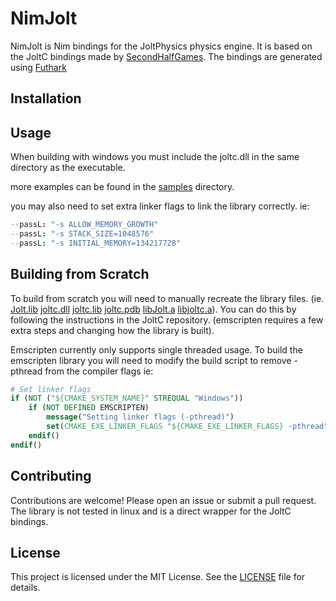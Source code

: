 # NimJolt

NimJolt is Nim bindings for the JoltPhysics physics engine. It is based on the JoltC bindings made by [SecondHalfGames](https://github.com/SecondHalfGames/JoltC). The bindings are generated using [Futhark](https://github.com/PMunch/futhark)

## Installation

## Usage

When building with windows you must include the joltc.dll in the same directory as the executable.

more examples can be found in the [samples](samples) directory.

you may also need to set extra linker flags to link the library correctly. ie:

```nims
--passL: "-s ALLOW_MEMORY_GROWTH"
--passL: "-s STACK_SIZE=1048576"
--passL: "-s INITIAL_MEMORY=134217728"
```

## Building from Scratch

To build from scratch you will need to manually recreate the library files. (ie. [Jolt.lib](src/Jolt.lib) [joltc.dll](src/joltc.dll) [joltc.lib](src/joltc.lib) [joltc.pdb](src/joltc.pdb) [libJolt.a](src/libJolt.a) [libjoltc.a](src/libjoltc.a)). You can do this by following the instructions in the JoltC repository. (emscripten requires a few extra steps and changing how the library is built).

Emscripten currently only supports single threaded usage. To build the emscripten library you will need to modify the build script to remove -pthread from the compiler flags ie:

```cmake
# Set linker flags
if (NOT ("${CMAKE_SYSTEM_NAME}" STREQUAL "Windows"))
    if (NOT DEFINED EMSCRIPTEN)
        message("Setting linker flags (-pthread)")
        set(CMAKE_EXE_LINKER_FLAGS "${CMAKE_EXE_LINKER_FLAGS} -pthread")
    endif()
endif()
```

## Contributing

Contributions are welcome! Please open an issue or submit a pull request. The library is not tested in linux and is a direct wrapper for the JoltC bindings.

## License

This project is licensed under the MIT License. See the [LICENSE](LICENSE) file for details.
